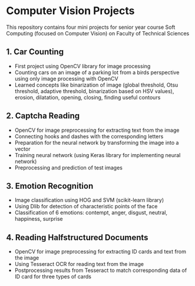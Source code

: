 # Computer Vision Projects #
This repository contains four mini projects for senior year course Soft Computing (focused on Computer Vision) on Faculty of Technical Sciences
     
     
## 1. Car Counting
- First project using OpenCV library for image processing
- Counting cars on an image of a parking lot from a birds perspective using only image processing with OpenCV
- Learned concepts like binarization of image (global threshold, Otsu threshold, adaptive threshold, binarization based on HSV values), erosion, dilatation, opening, closing, finding useful contours

## 2. Captcha Reading
- OpenCV for image preprocessing for extracting text from the image
- Connecting hooks and dashes with the corresponding letters
- Preparation for the neural network by transforming the image into a vector
- Training neural network (using Keras library for implementing neural network)
- Preprocessing and prediction of test images

## 3. Emotion Recognition
- Image classification using HOG and SVM (scikit-learn library)
- Using Dlib for detection of characteristic points of the face
- Classification of 6 emotions: contempt, anger, disgust, neutral, happiness, surprise

## 4. Reading Halfstructured Documents
- OpenCV for image preprocessing for extracting ID cards and text from the image
- Using Tesseract OCR for reading text from the image
- Postprocessing results from Tesseract to match corresponding data of ID card for three types of cards
